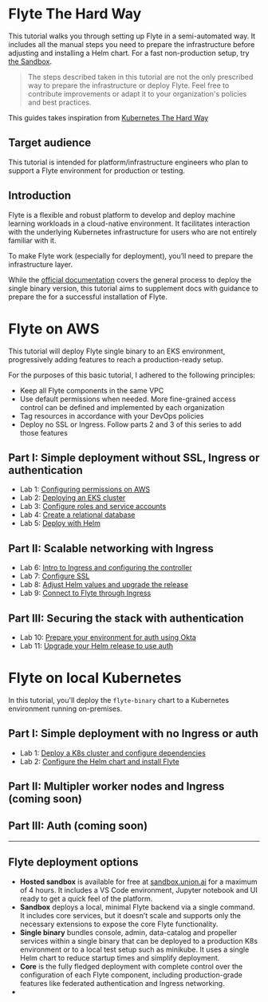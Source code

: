 # Flyte The Hard Way 
This tutorial walks you through setting up Flyte in a semi-automated way. It includes all the manual steps you need to prepare the infrastructure before adjusting and installing a Helm chart. For a fast non-production setup, try [the Sandbox](https://docs.flyte.org/en/latest/deployment/deployment/sandbox.html).

> The steps described taken in this tutorial are not the only prescribed way to prepare the infrastructure or deploy Flyte. Feel free to contribute improvements or adapt it to your organization's policies and best practices.        

This guides takes inspiration from [Kubernetes The Hard Way](https://github.com/kelseyhightower/kubernetes-the-hard-way)
## Target audience
This tutorial is intended for platform/infrastructure engineers who plan to support a Flyte environment for production or testing.

## Introduction
Flyte is a flexible and robust platform to develop and deploy machine learning workloads in a cloud-native environment. It facilitates interaction with the underlying Kubernetes infrastructure for users who are not entirely familiar with it.

To make Flyte work (especially for deployment), you’ll need to prepare the infrastructure layer.   

While the [official documentation](https://docs.flyte.org/en/latest/deployment/deployment/cloud_simple.html) covers the general process to deploy the single binary version, this tutorial aims to supplement docs with guidance to prepare the  for a successful installation of Flyte.


# Flyte on AWS

This tutorial will deploy Flyte single binary to an EKS environment, progressively adding features to reach a production-ready setup.

For the purposes of this basic tutorial, I adhered to the following principles:
- Keep all Flyte components in the same VPC
- Use default permissions when needed. More fine-grained access control can be defined and implemented by each organization
- Tag resources in accordance with your DevOps policies
- Deploy no SSL or Ingress. Follow parts 2 and 3 of this series to add those features 

## Part I: Simple deployment without SSL, Ingress or authentication
- Lab 1: [Configuring permissions on AWS](./docs/01-eks-permissions.md)
- Lab 2: [Deploying an EKS cluster](./docs/02-deploying-eks-cluster.md)
- Lab 3: [Configure roles and service accounts](./docs/03-roles-service-accounts.md)
- Lab 4: [Create a relational database](./docs/04-create-database.md)
- Lab 5: [Deploy with Helm](./docs/05-deploy-with-helm.md) 
## Part II: Scalable networking with Ingress
- Lab 6: [Intro to Ingress and configuring the controller](./docs/06-intro-to-ingress.md)
- Lab 7: [Configure SSL](./docs/07-configure-SSL.md)
- Lab 8: [Adjust Helm values and upgrade the release](./docs/08-adjust-values-upgrade-Helm.md)
- Lab 9: [Connect to Flyte through Ingress](./docs/09-connect-Flyte-ingress.md)

## Part III: Securing the stack with authentication
- Lab 10: [Prepare your environment for auth using Okta](./docs/10-prepare-for-auth.md)
- Lab 11: [Upgrade your Helm release to use auth](./docs/11-upgrade-with-auth.md)

# Flyte on local Kubernetes 

In   this tutorial, you'll deploy the `flyte-binary` chart to a Kubernetes environment running on-premises.
## Part I: Simple deployment with no Ingress or auth
- Lab 1: [Deploy a K8s cluster and configure dependencies](docs/on-premises/001-configure-local-k8s.md)
- Lab 2: [Configure the Helm chart and install Flyte](docs/on-premises/002-install-local-flyte.md)

## Part II: Multipler worker nodes and Ingress (coming soon)

## Part III: Auth (coming soon)
---
## Flyte deployment options


- **Hosted sandbox** is available for free at [sandbox.union.ai](https://sandbox.union.ai) for a maximum of 4 hours. It includes a VS Code environment, Jupyter notebook and UI ready to get a quick feel of the platform.
- **Sandbox** deploys a local, minimal Flyte backend via a single command. It includes core services, but it doesn’t scale and supports only the necessary extensions to expose the core Flyte functionality.
- **Single binary** bundles console, admin, data-catalog and propeller services within a single binary that can be deployed to a production K8s environment or to a local test setup such as minikube. It uses a single Helm chart to reduce startup times and simplify deployment.
- **Core** is the fully fledged deployment with complete control over the configuration of each Flyte component, including production-grade features like federated authentication and Ingress networking.
-
 

